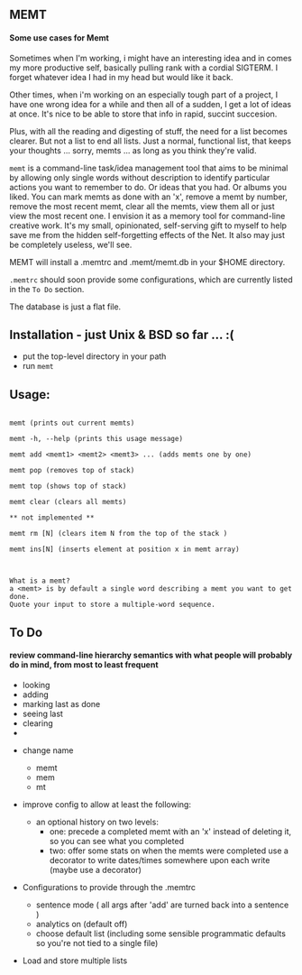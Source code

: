 ## MEMT

#### Some use cases for Memt

Sometimes when I'm working, i might have an interesting idea and in comes my more productive self, basically pulling rank with a cordial SIGTERM.  I forget whatever idea I had in my head but would like it back.

Other times, when i'm working on an especially tough part of a project, I have one wrong idea for a while and then all of a sudden, I get a lot of ideas at once. It's nice to be able to store that info in rapid, succint succesion.

Plus, with all the reading and digesting of stuff, the need for a list becomes clearer.  But not a list to end all lists. Just a normal, functional list, that keeps your thoughts ... sorry, memts ... as long as you think they're valid.

`memt` is a command-line task/idea management tool that aims to be minimal by allowing only single words without description to identify particular actions you want to remember to do. Or ideas that you had. Or albums you liked. You can mark memts as done with an 'x', remove a memt by number, remove the most recent memt, clear all the memts, view them all or just view the most recent one.  I envision it as a memory tool for command-line creative work. It's my small, opinionated, self-serving gift to myself to help save me from the hidden self-forgetting effects of the Net.  It also may just be completely useless, we'll see.

MEMT will install a .memtrc and .memt/memt.db in your $HOME directory. 

`.memtrc` should soon provide some configurations, which are currently listed in the `To Do` section.

The database is just a flat file.

## Installation - just Unix & BSD so far ... :( 

+ put the top-level directory in your path
+ run `memt`


## Usage: 

```

memt (prints out current memts)

memt -h, --help (prints this usage message)

memt add <memt1> <memt2> <memt3> ... (adds memts one by one)

memt pop (removes top of stack)

memt top (shows top of stack)

memt clear (clears all memts)

** not implemented **

memt rm [N] (clears item N from the top of the stack )

memt ins[N] (inserts element at position x in memt array)



What is a memt?
a <memt> is by default a single word describing a memt you want to get done.
Quote your input to store a multiple-word sequence.
```


## To Do

#### review command-line hierarchy semantics with what people will probably do in mind, from most to least frequent
- looking
- adding
- marking last as done
- seeing last
- clearing
-

+ change name
  - memt
  - mem
  - mt

+ improve config to allow at least the following:
  - an optional history on two levels:
    + one: precede a completed memt with an 'x' instead of deleting it, so you can see what you completed
    + two: offer some stats on when the memts were completed use a decorator to write dates/times somewhere upon each write (maybe use a decorator)

+ Configurations to provide through the .memtrc
  - sentence mode ( all args after 'add' are turned back into a sentence )
  - analytics on (default off)
  - choose default list (including some sensible programmatic defaults so you're not tied to a single file)
  
+ Load and store multiple lists
  
